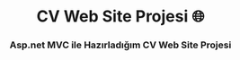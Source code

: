 <h1 align="center">CV Web Site Projesi 🌐</h1>
<h3 align="center">Asp.net MVC ile Hazırladığım CV Web Site Projesi</h3>
